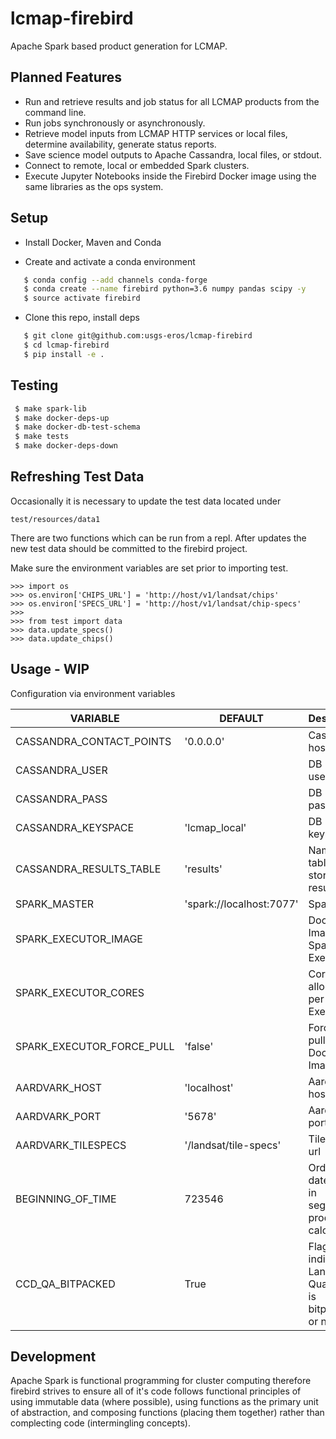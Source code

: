 # lcmap-firebird
Apache Spark based product generation for LCMAP.

## Planned Features
* Run and retrieve results and job status for all LCMAP products from the command line.
* Run jobs synchronously or asynchronously.
* Retrieve model inputs from LCMAP HTTP services or local files, determine availability, generate status reports.
* Save science model outputs to Apache Cassandra, local files, or stdout.
* Connect to remote, local or embedded Spark clusters.
* Execute Jupyter Notebooks inside the Firebird Docker image using the same libraries as the ops system.

## Setup

* Install Docker, Maven and Conda

* Create and activate a conda environment
```bash
   $ conda config --add channels conda-forge
   $ conda create --name firebird python=3.6 numpy pandas scipy -y
   $ source activate firebird
```

* Clone this repo, install deps
```bash
   $ git clone git@github.com:usgs-eros/lcmap-firebird
   $ cd lcmap-firebird
   $ pip install -e .
```

## Testing
```bash
 $ make spark-lib
 $ make docker-deps-up
 $ make docker-db-test-schema
 $ make tests
 $ make docker-deps-down
```

## Refreshing Test Data
Occasionally it is necessary to update the test data located under
```
test/resources/data1
```  

There are two functions which can be run from a repl.  After updates the
new test data should be committed to the firebird project.  

Make sure the environment variables are set prior to importing test.

```
>>> import os
>>> os.environ['CHIPS_URL'] = 'http://host/v1/landsat/chips'
>>> os.environ['SPECS_URL'] = 'http://host/v1/landsat/chip-specs'
>>>
>>> from test import data
>>> data.update_specs()
>>> data.update_chips()
```

## Usage - WIP
Configuration via environment variables

| VARIABLE | DEFAULT | Description |
| --- | --- | --- |
| CASSANDRA_CONTACT_POINTS | '0.0.0.0' | Cassandra host IP |
| CASSANDRA_USER | | DB username |
| CASSANDRA_PASS | | DB password |
| CASSANDRA_KEYSPACE | 'lcmap_local' | DB keyspace |
| CASSANDRA_RESULTS_TABLE | 'results' | Name of table to store results |
| SPARK_MASTER | 'spark://localhost:7077' | Spark host |
| SPARK_EXECUTOR_IMAGE | | Docker Image for Spark Executor |
| SPARK_EXECUTOR_CORES | | Cores allocated per Spark Executor |
| SPARK_EXECUTOR_FORCE_PULL | 'false' | Force fresh pull of Docker Image |
| AARDVARK_HOST | 'localhost' | Aardvark host |
| AARDVARK_PORT | '5678' | Aardvark port |
| AARDVARK_TILESPECS | '/landsat/tile-specs' | Tile-specs url |
| BEGINNING_OF_TIME | 723546 | Ordinal date for use in seglength product calculation |
| CCD_QA_BITPACKED  | True | Flag for indicating if Landsat Quality data is bitpacked or not |

## Development
Apache Spark is functional programming for cluster computing therefore firebird strives to ensure all of it's code follows functional principles of using immutable data (where possible), using functions as the primary unit of abstraction, and composing functions (placing them together) rather than complecting code (intermingling concepts).
